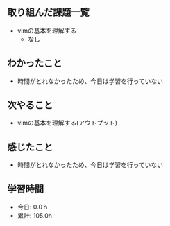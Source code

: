 ## 取り組んだ課題一覧
- vimの基本を理解する
  - なし

## わかったこと
- 時間がとれなかったため、今日は学習を行っていない
 
## 次やること
- vimの基本を理解する(アウトプット)

## 感じたこと
- 時間がとれなかったため、今日は学習を行っていない

## 学習時間
- 今日: 0.0ｈ
- 累計: 105.0h
